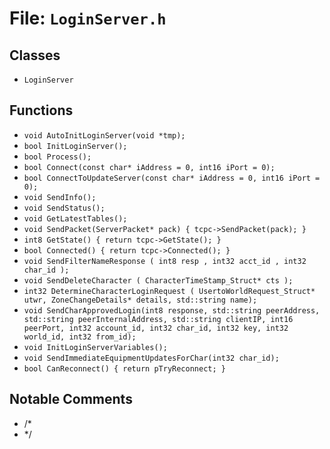 # File: `LoginServer.h`

## Classes

- `LoginServer`

## Functions

- `void AutoInitLoginServer(void *tmp);`
- `bool InitLoginServer();`
- `bool Process();`
- `bool Connect(const char* iAddress = 0, int16 iPort = 0);`
- `bool ConnectToUpdateServer(const char* iAddress = 0, int16 iPort = 0);`
- `void SendInfo();`
- `void SendStatus();`
- `void GetLatestTables();`
- `void SendPacket(ServerPacket* pack) { tcpc->SendPacket(pack); }`
- `int8 GetState() { return tcpc->GetState(); }`
- `bool Connected() { return tcpc->Connected(); }`
- `void SendFilterNameResponse ( int8 resp , int32 acct_id , int32 char_id );`
- `void SendDeleteCharacter ( CharacterTimeStamp_Struct* cts );`
- `int32 DetermineCharacterLoginRequest ( UsertoWorldRequest_Struct* utwr, ZoneChangeDetails* details, std::string name);`
- `void SendCharApprovedLogin(int8 response, std::string peerAddress, std::string peerInternalAddress, std::string clientIP, int16 peerPort, int32 account_id, int32 char_id, int32 key, int32 world_id, int32 from_id);`
- `void InitLoginServerVariables();`
- `void SendImmediateEquipmentUpdatesForChar(int32 char_id);`
- `bool CanReconnect() { return pTryReconnect; }`

## Notable Comments

- /*
- */
